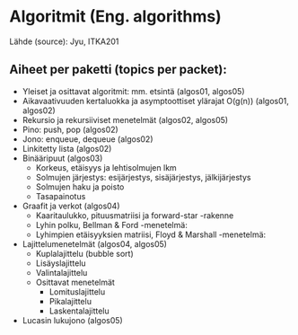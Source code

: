 # Algoritmit (Eng. algorithms)

Lähde (source): Jyu, ITKA201

## Aiheet per paketti (topics per packet):

- Yleiset ja osittavat algoritmit: mm. etsintä (algos01, algos05)
- Aikavaativuuden kertaluokka ja asymptoottiset ylärajat O(g(n)) (algos01, algos02)
- Rekursio ja rekursiiviset menetelmät (algos02, algos05)
- Pino: push, pop (algos02)
- Jono: enqueue, dequeue (algos02)
- Linkitetty lista (algos02)
- Binääripuut (algos03)
	- Korkeus, etäisyys ja lehtisolmujen lkm
	- Solmujen järjestys: esijärjestys, sisäjärjestys, jälkijärjestys
	- Solmujen haku ja poisto
	- Tasapainotus
- Graafit ja verkot (algos04)
	- Kaaritaulukko, pituusmatriisi ja forward-star -rakenne
	- Lyhin polku, Bellman & Ford -menetelmä: 
	- Lyhimpien etäisyyksien matriisi, Floyd & Marshall -menetelmä: 
- Lajittelumenetelmät (algos04, algos05)
	- Kuplalajittelu (bubble sort)
	- Lisäyslajittelu
	- Valintalajittelu
	- Osittavat menetelmät
		- Lomituslajittelu
		- Pikalajittelu
		- Laskentalajittelu
- Lucasin lukujono (algos05)
